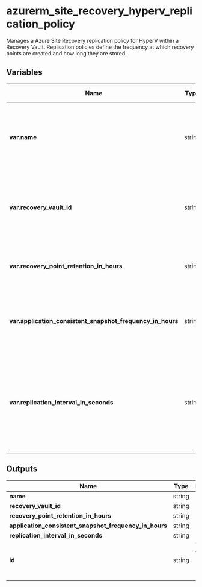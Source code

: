 # azurerm_site_recovery_hyperv_replication_policy

Manages a Azure Site Recovery replication policy for HyperV within a Recovery Vault. Replication policies define the frequency at which recovery points are created and how long they are stored.

## Variables

| Name | Type | Required? |  possible values |  Description |
| ---- | ---- | --------- |  ----------- | ----------- |
| **var.name** | string | True | -  |  The name of the replication policy. Changing this forces a new resource to be created. | 
| **var.recovery_vault_id** | string | True | -  |  The id of the vault that should be updated. Changing this forces a new resource to be created. | 
| **var.recovery_point_retention_in_hours** | string | True | -  |  The duration in hours for which the recovery points need to be stored. | 
| **var.application_consistent_snapshot_frequency_in_hours** | string | True | -  |  Specifies the frequency at which to create application consistent recovery points. | 
| **var.replication_interval_in_seconds** | string | True | `30`, `300`  |  Specifies how frequently data should be synchronized between source and target locations. Possible values are `30` and `300`. | 



## Outputs

| Name | Type | Description |
| ---- | ---- | --------- | 
| **name** | string  | - | 
| **recovery_vault_id** | string  | - | 
| **recovery_point_retention_in_hours** | string  | - | 
| **application_consistent_snapshot_frequency_in_hours** | string  | - | 
| **replication_interval_in_seconds** | string  | - | 
| **id** | string  | The ID of the Site Recovery Replication Policy. | 